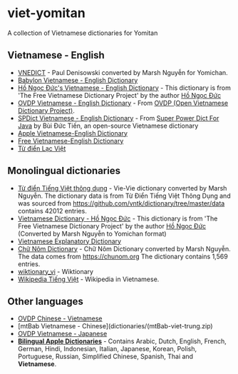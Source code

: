 # viet-yomitan
A collection of Vietnamese dictionaries for Yomitan

## Vietnamese - English
- [VNEDICT](dictionaries/vnedict-v4.zip) - Paul Denisowski converted by Marsh Nguyễn for Yomichan.
- [Babylon Vietnamese - English Dictionary](dictionaries/babylon-vi-en-v2.zip)
- [Hồ Ngọc Đức's Vietnamese - English Dictionary](dictionaries/dictd_viet-anh.zip) -  This dictionary is from 'The Free Vietnamese Dictionary Project' by the author [Hồ Ngọc Đức](https://www.informatik.uni-leipzig.de/~duc/Dict/install.html)
- [OVDP Vietnamese - English Dictionary](dictionaries/ovdp-vi-en-v2.zip) - From [OVDP (Open Vietnamese Dictionary Project)](https://github.com/dynamotn/stardict-vi).
- [SPDict Vietnamese - English Dictionary](dictionaries/spdict-viet-anh.zip) - From [Super Power Dict For Java](https://download.com.vn/super-power-dict-for-java-27941) by Bùi Đức Tiến, an open-source Vietnamese dictionary 
- [Apple Vietnamese-English Dictionary](dictionaries/apple-vi-en.zip)
- [Free Vietnamese-English Dictionary](dictionaries/free_vi-en_dictionary.zip)
- [Từ điển Lạc Việt](https://drive.proton.me/urls/XYKF2BDXSW#DKSF3B8IM0D4) 

## Monolingual dictionaries
- [Từ điển Tiếng Việt thông dụng](dictionaries/tu-dien-tieng-viet-thong-dung.zip) - Vie-Vie dictionary converted by Marsh Nguyễn. The dictionary data is from Từ Điển Tiếng Việt Thông Dụng and was sourced from https://github.com/vntk/dictionary/tree/master/data contains 42012 entries.
- [Vietnamese Dictionary - Hồ Ngọc Đức](dictionaries/vi-vi.zip) - This dictionary is from 'The Free Vietnamese Dictionary Project' by the author [Hồ Ngọc Đức](https://www.informatik.uni-leipzig.de/~duc/Dict/install.html) (Converted by Marsh Nguyễn to Yomichan format)
- [Vietnamese Explanatory Dictionary](dictionaries/vietnamese-explanatory-dictionary.zip)
- [Chữ Nôm Dictionary](dictionaries/chu-nom.zip) - Chữ Nôm Dictionary converted by Marsh Nguyễn. The data comes from <https://chunom.org> The dictionary contains 1,569 entries.
- [wiktionary_vi](dictionaries/wiktionary_vi.zip) - Wiktionary
- [Wikipedia Tiếng Việt](https://drive.proton.me/urls/5RXT8VT3ZM#m625vhIjnvWA) - Wikipedia in Vietnamese.

## Other languages
- [OVDP Chinese - Vietnamese](dictionaries/odvp-zh-vi.zip)
- [mtBab Vietnamese - Chinese](dictionaries/(mtBab-viet-trung.zip)
- [OVDP Vietnamese - Japanese](dictionaries/tu-dien-viet-nhat.zip)
- **[Bilingual Apple Dictionaries](https://drive.proton.me/urls/XZRWCKDM54#Bnq28tvMixEm)** - Contains Arabic, Dutch, English, French, German, Hindi, Indonesian, Italian, Japanese, Korean, Polish, Portuguese, Russian, Simplified Chinese, Spanish, Thai and **Vietnamese**.
